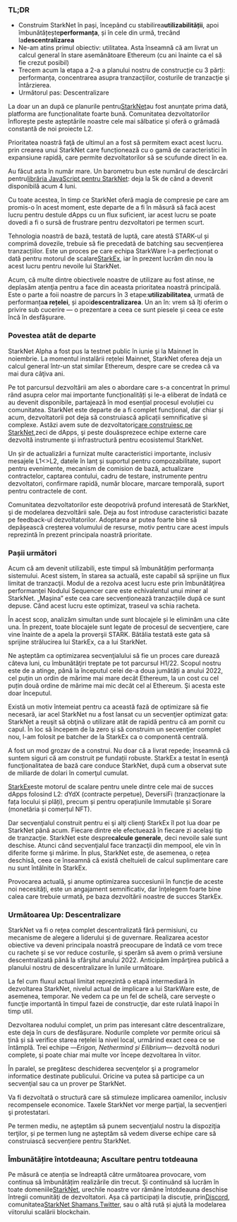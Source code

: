### TL;DR

* Construim StarkNet în pași, începând cu stabilirea**utilizabilității**, apoi îmbunătățește**performanța**, și în cele din urmă, trecând la**descentralizarea**
* Ne-am atins primul obiectiv: utilitatea. Asta înseamnă că am livrat un calcul general în stare asemănătoare Ethereum (cu ani înainte ca el să fie crezut posibil)
* Trecem acum la etapa a 2-a a planului nostru de construcție cu 3 părți: performanța, concentrarea asupra tranzacţiilor, costurile de tranzacţie şi întârzierea.
* Următorul pas: Descentralizare

La doar un an după ce planurile pentru[StarkNet](https://starknet.io/)au fost anunțate prima dată, platforma are funcționalitate foarte bună. Comunitatea dezvoltatorilor înflorește peste așteptările noastre cele mai sălbatice și oferă o grămadă constantă de noi proiecte L2.

Prioritatea noastră faţă de ultimul an a fost să permitem exact acest lucru. prin crearea unui StarkNet care funcționează cu o gamă de caracteristici în expansiune rapidă, care permite dezvoltatorilor să se scufunde direct în ea.

Au făcut asta în număr mare. Un barometru bun este numărul de descărcări pentru[librăria JavaScript pentru StarkNet](https://www.starknetjs.com/): deja la 5k de când a devenit disponibilă acum 4 luni.

Cu toate acestea, în timp ce StarkNet oferă magia de compresie pe care am promis-o în acest moment, este departe de a fi în măsură să facă acest lucru pentru destule dApps cu un flux suficient, iar acest lucru se poate dovedi a fi o sursă de frustrare pentru dezvoltatori pe termen scurt.

Tehnologia noastră de bază, testată de luptă, care atestă STARK-ul și comprimă dovezile, trebuie să fie precedată de batching sau secvențierea tranzacțiilor. Este un proces pe care echipa StarkWare l-a perfecționat o dată pentru motorul de scalare[StarkEx](https://starkware.co/starkex/), iar în prezent lucrăm din nou la acest lucru pentru nevoile lui StarkNet.

Acum, că multe dintre obiectivele noastre de utilizare au fost atinse, ne deplasăm atenţia pentru a face din aceasta prioritatea noastră principală. Este o parte a foii noastre de parcurs în 3 etape:**utilizabilitatea**, urmată de performanța**a rețelei**, și apoi**descentralizarea**. Un an în: vrem să îți oferim o privire sub cucerire — o prezentare a ceea ce sunt piesele și ceea ce este încă în desfășurare.

### Povestea atât de departe

StarkNet Alpha a fost pus la testnet public în iunie şi la Mainnet în noiembrie. La momentul instalării rețelei Mainnet, StarkNet oferea deja un calcul general într-un stat similar Ethereum, despre care se credea că va mai dura câţiva ani.

Pe tot parcursul dezvoltării am ales o abordare care s-a concentrat în primul rând asupra celor mai importante funcționalități și le-a eliberat de îndată ce au devenit disponibile, partajează în mod esențial procesul evoluției cu comunitatea. StarkNet este departe de a fi complet funcțional, dar chiar și acum, dezvoltatorii pot deja să construiască aplicații semnificative și complexe. Astăzi avem sute de dezvoltatori[care construiesc pe StarkNet,](https://starkware.notion.site/Projects-Building-on-StarkNet-a33dee55778a4515a9be9bdae02ee682)zeci de dApps, şi peste douăsprezece echipe externe care dezvoltă instrumente şi infrastructură pentru ecosistemul StarkNet.

Un șir de actualizări a furnizat multe caracteristici importante, inclusiv mesajele L1<>L2, datele în lanț și suportul pentru compozabilitate, suport pentru evenimente, mecanism de comision de bază, actualizare contractelor, captarea contului, cadru de testare, instrumente pentru dezvoltatori, confirmare rapidă, număr blocare, marcare temporală, suport pentru contractele de cont.

Comunitatea dezvoltatorilor este deopotrivă profund interesată de StarkNet, şi de modelarea dezvoltării sale. Deja au fost introduse caracteristici bazate pe feedback-ul dezvoltatorilor. Adoptarea ar putea foarte bine să depășească creșterea volumului de resurse, motiv pentru care acest impuls reprezintă în prezent principala noastră prioritate.

### Pașii următori

Acum că am devenit utilizabili, este timpul să îmbunătățim performanța sistemului. Acest sistem, în starea sa actuală, este capabil să sprijine un flux limitat de tranzacţii. Modul de a rezolva acest lucru este prin îmbunătăţirea performanţei Nodului Sequencer care este echivalentul unui miner al StarkNet. „Mașina” este cea care secvenționează tranzacțiile după ce sunt depuse. Când acest lucru este optimizat, traseul va schia racheta.

În acest scop, analizăm simultan unde sunt blocajele și le eliminăm una câte una. În prezent, toate blocajele sunt legate de procesul de secvenţiere, care vine înainte de a apela la proverşii STARK. Bătălia testată este gata să sprijine strălucirea lui StarkEx, ca a lui StarkNet.

Ne aşteptăm ca optimizarea secvenţialului să fie un proces care durează câteva luni, cu îmbunătăţiri treptate pe tot parcursul H1/22. Scopul nostru este de a atinge, până la începutul celei de-a doua jumătăți a anului 2022, cel puțin un ordin de mărime mai mare decât Ethereum, la un cost cu cel puțin două ordine de mărime mai mic decât cel al Ethereum. Şi acesta este doar începutul.

Există un motiv întemeiat pentru ca această fază de optimizare să fie necesară, iar acel StarkNet nu a fost lansat cu un secvenţier optimizat gata: StarkNet a reuşit să obţină o utilizare atât de rapidă pentru că am pornit cu capul. În loc să începem de la zero şi să construim un secvenţier complet nou, l-am folosit pe batcher de la StarkEx ca o componentă centrală.

A fost un mod grozav de a construi. Nu doar că a livrat repede; înseamnă că suntem siguri că am construit pe fundații robuste. StarkEx a testat în esenţă funcţionalitatea de bază care conduce StarkNet, după cum a observat sute de miliarde de dolari în comerţul cumulat.

[StarkEx](https://starkware.co/starkex/)este motorul de scalare pentru unele dintre cele mai de succes dApps folosind L2: dYdX (contracte perpetue), DeversiFi (tranzacționare la fața locului și plăți), precum și pentru operațiunile Immutable și Sorare (monetăria și comerțul NFT).

Dar secvenţialul construit pentru ei şi alţi clienţi StarkEx îl pot lua doar pe StarkNet până acum. Fiecare dintre ele efectuează în fiecare zi acelaşi tip de tranzacţie. StarkNet este despre**calcule generale**, deci nevoile sale sunt deschise. Atunci când secvenţialul face tranzacţii din mempool, ele vin în diferite forme şi mărime. În plus, StarkNet este, de asemenea, o rețea deschisă, ceea ce înseamnă că există cheltuieli de calcul suplimentare care nu sunt întâlnite în StarkEx.

Provocarea actuală, și anume optimizarea succesiunii în funcție de aceste noi necesități, este un angajament semnificativ, dar înţelegem foarte bine calea care trebuie urmată, pe baza dezvoltării noastre de succes StarkEx.

### Următoarea Up: Descentralizare

StarkNet va fi o reţea complet descentralizată fără permisiuni, cu mecanisme de alegere a liderului şi de guvernare. Realizarea acestor obiective va deveni principala noastră preocupare de îndată ce vom trece cu rachete și se vor reduce costurile, şi sperăm să avem o primă versiune descentralizată până la sfârşitul anului 2022. Anticipăm împărţirea publică a planului nostru de descentralizare în lunile următoare.

La fel cum fluxul actual limitat reprezintă o etapă intermediară în dezvoltarea StarkNet, nivelul actual de implicare a lui StarkWare este, de asemenea, temporar. Ne vedem ca pe un fel de schelă, care serveşte o funcţie importantă în timpul fazei de construcţie, dar este rulată înapoi în timp util.

Dezvoltarea nodului complet, un prim pas interesant către descentralizare, este deja în curs de desfăşurare. Nodurile complete vor permite oricui să țină și să verifice starea rețelei la nivel local, urmărind exact ceea ce se întâmplă. Trei echipe —*Erigon, Nethermind și Eilibrium*— dezvoltă noduri complete, și poate chiar mai multe vor începe dezvoltarea în viitor.

În paralel, se pregătesc deschiderea secvenţelor şi a programelor informatice destinate publicului. Oricine va putea să participe ca un secvenţial sau ca un prover pe StarkNet.

Va fi dezvoltată o structură care să stimuleze implicarea oamenilor, inclusiv recompensele economice. Taxele StarkNet vor merge parţial, la secvenţieri şi protestatari.

Pe termen mediu, ne aşteptăm să punem secvenţialul nostru la dispoziţia terţilor, și pe termen lung ne așteptăm să vedem diverse echipe care să construiască secvențiere pentru StarkNet.

### Îmbunătățire întotdeauna; Ascultare pentru totdeauna

Pe măsură ce atenția se îndreaptă către următoarea provocare, vom continua să îmbunătățim realizările din trecut. Şi continuând să lucrăm în toate domeniile[StarkNet](https://starknet.io/), urechile noastre vor rămâne întotdeauna deschise întregii comunităţi de dezvoltatori. Așa că participați la discuție, prin[Discord](https://discord.com/invite/uJ9HZTUk2Y), comunitatea[StarkNet Shamans](https://www.google.com/search?client=safari&rls=en&q=StarkNet+Shamans&ie=UTF-8&oe=UTF-8),[Twitter](https://twitter.com/Starknet_Intern), sau o altă rută și ajută la modelarea viitorului scalării blockchain.